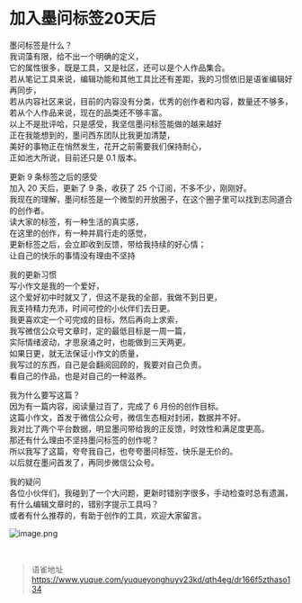 # 加入墨问标签20天后
墨问标签是什么？  
我词藻有限，给不出一个明确的定义，  
它的属性很多，既是工具，又是社区，还可以是个人作品集合。  
若从笔记工具来说，编辑功能和其他工具比还有差距，我的习惯依旧是语雀编辑好再同步，  
若从内容社区来说，目前的内容没有分类，优秀的创作者和内容，数量还不够多，  
若从个人作品来说，现在的品类还不够丰富。  
以上不是批评哈，只是感受，我坚信墨问标签能做的越来越好  
正在我能想到的，墨问西东团队比我更加清楚，  
美好的事物正在悄然发生，花开之前需要我们保持耐心，  
正如池大所说，目前还只是 0.1 版本。

更新 9 条标签之后的感受  
加入 20 天后，更新了 9 条，收获了 25 个订阅，不多不少，刚刚好。  
我现在的理解，墨问标签是一个微型的开放圈子，在这个圈子里可以找到志同道合的创作者。  
读大家的标签，有一种生活的真实感，  
在这里的创作，有一种并肩行走的感觉，  
更新标签之后，会立即收到反馈，带给我持续的好心情；  
让自己的快乐的事情没有理由不坚持

我的更新习惯  
写小作文是我的一个爱好，  
这个爱好初中时就又了，但这不是我的全部，我做不到日更，  
我支持精力充沛，时间可控的小伙伴们去日更。  
我更喜欢定一个可完成的目标，然后再向上求索，  
我写微信公众号文章时，定的最低目标是一周一篇，  
实际情绪波动，才思泉涌之时，也能做到三天两更。  
如果日更，就无法保证小作文的质量，  
我写过的东西，自己是会翻阅回顾的，我要对自己负责。  
看自己的作品，也是对自己的一种滋养。

我为什么要写这篇？  
因为有一篇内容，阅读量过百了，完成了 6 月份的创作目标。  
这篇小作文，首发于微信公众号，微信生态相对封闭，数据并不好。  
我对比了两个平台数据，明显墨问带给我的正反馈，时效性和满足度更高。  
那还有什么理由不坚持墨问标签的创作呢？  
所以我写了这篇，夸夸我自己，也夸夸墨问标签，快乐是无价的。  
以后就在墨问首发了，再同步微信公众号。

我的疑问  
各位小伙伴们，我碰到了一个大问题，更新时错别字很多，手动检查时总有遗漏，  
有什么编辑文章时的，错别字提示工具吗？  
或者有什么推荐的，有助于创作的工具，欢迎大家留言。

![image.png](https://cdn.nlark.com/yuque/0/2023/png/1572912/1685842302378-da5191da-5af0-491d-aecf-8f09651a6bea.png#averageHue=%23f9f8f7&clientId=u1082ba4f-35b7-4&from=paste&height=895&id=u289bfbf0&originHeight=895&originWidth=912&originalType=binary&ratio=1&rotation=0&showTitle=false&size=232963&status=done&style=none&taskId=u185e137b-26f8-4fa5-bbd1-3b5f0fc7ec9&title=&width=912)

<br>
  
> 语雀地址 https://www.yuque.com/yuqueyonghuyv23kd/qth4eg/dr166f5zthaso134